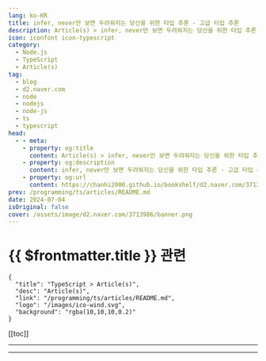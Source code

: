 ```yaml
---
lang: ko-KR
title: infer, never만 보면 두려워지는 당신을 위한 타입 추론 - 고급 타입 추론
description: Article(s) > infer, never만 보면 두려워지는 당신을 위한 타입 추론 - 고급 타입 추론
icon: iconfont icon-typescript
category: 
  - Node.js
  - TypeScript
  - Article(s)
tag: 
  - blog
  - d2.naver.com
  - node
  - nodejs
  - node-js
  - ts
  - typescript
head:  
  - - meta:
    - property: og:title
      content: Article(s) > infer, never만 보면 두려워지는 당신을 위한 타입 추론 - 고급 타입 추론
    - property: og:description
      content: infer, never만 보면 두려워지는 당신을 위한 타입 추론 - 고급 타입 추론
    - property: og:url
      content: https://chanhi2000.github.io/bookshelf/d2.naver.com/3713986.html
prev: /programming/ts/articles/README.md
date: 2024-07-04
isOriginal: false
cover: /assets/image/d2.naver.com/3713986/banner.png
---
```


# {{ $frontmatter.title }} 관련

```component VPCard
{
  "title": "TypeScript > Article(s)",
  "desc": "Article(s)",
  "link": "/programming/ts/articles/README.md",
  "logo": "/images/ico-wind.svg",
  "background": "rgba(10,10,10,0.2)"
}
```

[[toc]]

---

<SiteInfo
  name="infer, never만 보면 두려워지는 당신을 위한 타입 추론 - 고급 타입 추론 | NAVER D2"
  desc="infer, never만 보면 두려워지는 당신을 위한 타입 추론 - 고급 타입 추론"
  url="https://d2.naver.com/helloworld/3713986"
  logo="/assets/image/d2.naver.com/favicon.ico"
  preview="/assets/image/d2.naver.com/3713986/banner.jpg"/>

<!-- TODO: 작성 -->

---

<TagLinks />
